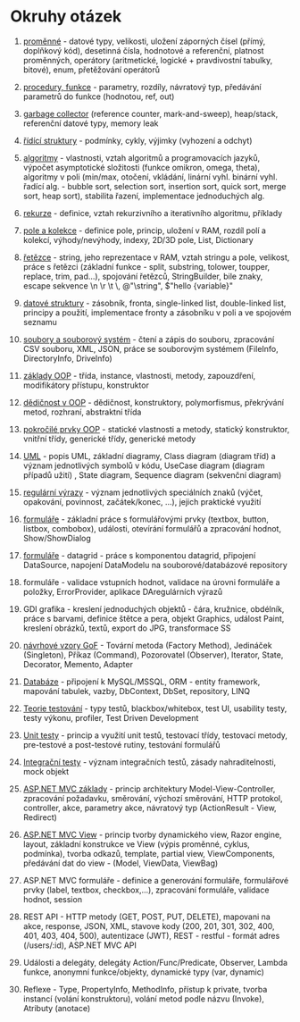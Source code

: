 # Okruhy otázek


1. [proměnné](01_promenne.md) - datové typy, velikosti, uložení záporných čísel (přímý, doplňkový kód), desetinná čísla, hodnotové a referenční, platnost proměnných, operátory (aritmetické, logické + pravdivostní tabulky, bitové), enum, přetěžování operátorů

2. [procedury, funkce](02_procedury.md) - parametry, rozdíly, návratový typ, předávání parametrů do funkce (hodnotou, ref, out)

3. [garbage collector](03_garbage_collector.md) (reference counter, mark-and-sweep), heap/stack, referenční datové typy, memory leak

4. [řídící struktury](04_ridici_struktury.md) - podmínky, cykly, výjimky (vyhození a odchyt)

5. [algoritmy](5_algoritmy.md) - vlastnosti, vztah algoritmů a programovacích jazyků, výpočet asymptotické složitosti (funkce omikron, omega, theta), algoritmy v poli (min/max, otočení, vkládání, linární vyhl. binární vyhl. řadící alg. - bubble sort, selection sort, insertion sort, quick sort, merge sort, heap sort), stabilita řazení, implementace jednoduchých alg.

6. [rekurze](06_rekurze.md) - definice, vztah rekurzivního a iterativního algoritmu, příklady

7. [pole a kolekce](07_pole_a_kolekce.md) - definice pole, princip, uložení v RAM, rozdíl polí a kolekcí, výhody/nevýhody, indexy, 2D/3D pole, List, Dictionary

8. [řetězce](08_retezce.md) - string, jeho reprezentace v RAM, vztah stringu a pole, velikost, práce s řetězci (základní funkce - split, substring, tolower, toupper, replace, trim, pad...), spojování řetězců, StringBuilder, bile znaky, escape sekvence \n \r \t \\, @"\string", $"hello {variable}"

9. [datové struktury](09_datove_struktury.md) - zásobník, fronta, single-linked list, double-linked list, principy a použití, implementace fronty a zásobníku v poli a ve spojovém seznamu

10. [soubory a souborový systém](10_soubory.md) - čtení a zápis do souboru, zpracování CSV souboru, XML, JSON, práce se souborovým systémem (FileInfo, DirectoryInfo, DriveInfo) 

11. [základy OOP](11_zaklady_oop.md) - třída, instance, vlastnosti, metody, zapouzdření, modifikátory přístupu, konstruktor

12. [dědičnost v OOP](12_dedicnost_oop.md) - dědičnost, konstruktory, polymorfismus, překrývání metod, rozhraní, abstraktní třída

13. [pokročilé prvky OOP](13_pokrocile_oop.md) - statické vlastnosti a metody, statický konstruktor, vnitřní třídy, generické třídy, generické metody

14. [UML](14_uml.md) - popis UML, základní diagramy, Class diagram (diagram tříd) a význam jednotlivých symbolů v kódu, UseCase diagram (diagram případů užití) , State diagram, Sequence diagram (sekvenční diagram)

15. [regulární výrazy](15_regularni_vyrazy.md) - význam jednotlivých speciálních znaků (výčet, opakování, povinnost, začátek/konec, ...), jejich praktické využití

16. [formuláře](16_formulare_zakladni.md) - základní práce s formulářovými prvky (textbox, button, listbox, combobox), události, otevírání formulářů a zpracování hodnot, Show/ShowDialog

17. [formuláře](17_formulare_stredni.md) - datagrid - práce s komponentou datagrid, připojení DataSource, napojení DataModelu na souborové/databázové repository

18. formuláře - validace vstupních hodnot, validace na úrovni formuláře a položky, ErrorProvider, aplikace DAregulárních výrazů

19. GDI grafika - kreslení jednoduchých objektů - čára, kružnice, obdélník, práce s barvami, definice štětce a pera, objekt Graphics, událost Paint, kreslení obrázků, textů, export do JPG, transformace SS

20. [návrhové vzory GoF](20_vzory_gof.md) - Tovární metoda (Factory Method), Jedináček (Singleton), Příkaz (Command), Pozorovatel (Observer), Iterator, State, Decorator, Memento, Adapter

21.  [Databáze](21_databaze.md) - připojení k MySQL/MSSQL, ORM - entity framework, mapování tabulek, vazby, DbContext, DbSet, repository, LINQ

22. [Teorie testování](22_testovani-teorie.md) - typy testů, blackbox/whitebox, test UI, usability testy, testy výkonu, profiler, Test Driven Development

23. [Unit testy](23_unit_testy.md) - princip a využití unit testů, testovací třídy, testovací metody, pre-testové a post-testové rutiny, testování formulářů

24. [Integrační testy](24_integracni_testy.md) - význam integračních testů, zásady nahraditelnosti, mock objekt

25. [ASP.NET MVC základy](25_asp_zaklady.md) - princip architektury Model-View-Controller, zpracování požadavku, směrování, výchozí směrování, HTTP protokol, controller, akce, parametry akce, návratový typ (ActionResult - View, Redirect)

26. [ASP.NET MVC View](26_asp_view.md) - princip tvorby dynamického view, Razor engine, layout, základní konstrukce ve View (výpis proměnné, cyklus, podmínka), tvorba odkazů, template, partial view, ViewComponents, předávání dat do view - (Model, ViewData, ViewBag)

27. ASP.NET MVC formuláře - definice a generování formuláře, formulářové prvky (label, textbox, checkbox,...), zpracování formuláře, validace hodnot, session

28. REST API - HTTP metody (GET, POST, PUT, DELETE), mapovani na akce, response, JSON, XML, stavove kody (200, 201, 301, 302, 400, 401, 403, 404, 500), autentizace (JWT), REST - restful - formát adres (/users/:id), ASP.NET MVC API

29. Události a delegáty, delegáty Action/Func/Predicate,  Observer, Lambda funkce, anonymní funkce/objekty, dynamické typy (var, dynamic)

30. Reflexe - Type, PropertyInfo, MethodInfo, přístup k private, tvorba instancí (volání konstruktoru), volání metod podle názvu (Invoke), Atributy (anotace)
